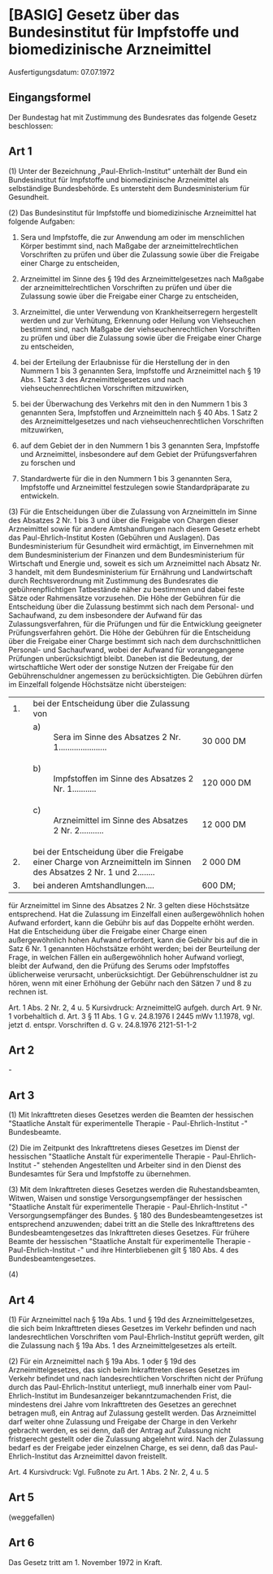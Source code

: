 # [BASIG] Gesetz über das Bundesinstitut für Impfstoffe und biomedizinische Arzneimittel

Ausfertigungsdatum: 07.07.1972

 

## Eingangsformel

Der Bundestag hat mit Zustimmung des Bundesrates das folgende Gesetz beschlossen:


## Art 1

(1) Unter der Bezeichnung „Paul-Ehrlich-Institut“ unterhält der Bund ein Bundesinstitut für Impfstoffe und biomedizinische Arzneimittel als selbständige Bundesbehörde. Es untersteht dem Bundesministerium für Gesundheit.

(2) Das Bundesinstitut für Impfstoffe und biomedizinische Arzneimittel hat folgende Aufgaben:

1. Sera und Impfstoffe, die zur Anwendung am oder im menschlichen Körper bestimmt sind, nach Maßgabe der arzneimittelrechtlichen Vorschriften zu prüfen und über die Zulassung sowie über die Freigabe einer Charge zu entscheiden,

2. Arzneimittel im Sinne des § 19d des Arzneimittelgesetzes nach Maßgabe der arzneimittelrechtlichen Vorschriften zu prüfen und über die Zulassung sowie über die Freigabe einer Charge zu entscheiden,

3. Arzneimittel, die unter Verwendung von Krankheitserregern hergestellt werden und zur Verhütung, Erkennung oder Heilung von Viehseuchen bestimmt sind, nach Maßgabe der viehseuchenrechtlichen Vorschriften zu prüfen und über die Zulassung sowie über die Freigabe einer Charge zu entscheiden,

4. bei der Erteilung der Erlaubnisse für die Herstellung der in den Nummern 1 bis 3 genannten Sera, Impfstoffe und Arzneimittel nach § 19 Abs. 1 Satz 3 des Arzneimittelgesetzes und nach viehseuchenrechtlichen Vorschriften mitzuwirken,

5. bei der Überwachung des Verkehrs mit den in den Nummern 1 bis 3 genannten Sera, Impfstoffen und Arzneimitteln nach § 40 Abs. 1 Satz 2 des Arzneimittelgesetzes und nach viehseuchenrechtlichen Vorschriften mitzuwirken,

6. auf dem Gebiet der in den Nummern 1 bis 3 genannten Sera, Impfstoffe und Arzneimittel, insbesondere auf dem Gebiet der Prüfungsverfahren zu forschen und

7. Standardwerte für die in den Nummern 1 bis 3 genannten Sera, Impfstoffe und Arzneimittel festzulegen sowie Standardpräparate zu entwickeln.

(3) Für die Entscheidungen über die Zulassung von Arzneimitteln im Sinne des Absatzes 2 Nr. 1 bis 3 und über die Freigabe von Chargen dieser Arzneimittel sowie für andere Amtshandlungen nach diesem Gesetz erhebt das Paul-Ehrlich-Institut Kosten (Gebühren und Auslagen). Das Bundesministerium für Gesundheit wird ermächtigt, im Einvernehmen mit dem Bundesministerium der Finanzen und dem Bundesministerium für Wirtschaft und Energie und, soweit es sich um Arzneimittel nach Absatz Nr. 3 handelt, mit dem Bundesministerium für Ernährung und Landwirtschaft durch Rechtsverordnung mit Zustimmung des Bundesrates die gebührenpflichtigen Tatbestände näher zu bestimmen und dabei feste Sätze oder Rahmensätze vorzusehen. Die Höhe der Gebühren für die Entscheidung über die Zulassung bestimmt sich nach dem Personal- und Sachaufwand, zu dem insbesondere der Aufwand für das Zulassungsverfahren, für die Prüfungen und für die Entwicklung geeigneter Prüfungsverfahren gehört. Die Höhe der Gebühren für die Entscheidung über die Freigabe einer Charge bestimmt sich nach dem durchschnittlichen Personal- und Sachaufwand, wobei der Aufwand für vorangegangene Prüfungen unberücksichtigt bleibt. Daneben ist die Bedeutung, der wirtschaftliche Wert oder der sonstige Nutzen der Freigabe für den Gebührenschuldner angemessen zu berücksichtigten. Die Gebühren dürfen im Einzelfall folgende Höchstsätze nicht übersteigen:  

<table style="border: none;"><colgroup><col style="width: 8%" /><col style="width: 66%" /><col style="width: 26%" /></colgroup><tbody><tr class="odd"><td style="text-align: left;">1.</td><td style="text-align: left;">bei der Entscheidung über die Zulassung von</td><td style="text-align: left;"> </td></tr><tr class="even"><td style="text-align: left;"> </td><td style="text-align: left;"><dl><dt>a)</dt><dd>Sera im Sinne des Absatzes 2 Nr. 1......................</dd></dl></td><td style="text-align: left;">30 000 DM</td></tr><tr class="odd"><td style="text-align: left;"> </td><td style="text-align: left;"><dl><dt>b)</dt><dd>Impfstoffen im Sinne des Absatzes 2 Nr. 1...........</dd></dl></td><td style="text-align: left;">120 000 DM</td></tr><tr class="even"><td style="text-align: left;"> </td><td style="text-align: left;"><dl><dt>c)</dt><dd>Arzneimittel im Sinne des Absatzes 2 Nr. 2...........</dd></dl></td><td style="text-align: left;">12 000 DM</td></tr><tr class="odd"><td style="text-align: left;">2.</td><td style="text-align: left;">bei der Entscheidung über die Freigabe einer Charge von Arzneimitteln im Sinnen des Absatzes 2 Nr. 1 und 2........</td><td style="text-align: left;">2 000 DM</td></tr><tr class="even"><td style="text-align: left;">3.</td><td style="text-align: left;">bei anderen Amtshandlungen....</td><td style="text-align: left;">600 DM;</td></tr></tbody></table>

für Arzneimittel im Sinne des Absatzes 2 Nr. 3 gelten diese Höchstsätze entsprechend. Hat die Zulassung im Einzelfall einen außergewöhnlich hohen Aufwand erfordert, kann die Gebühr bis auf das Doppelte erhöht werden. Hat die Entscheidung über die Freigabe einer Charge einen außergewöhnlich hohen Aufwand erfordert, kann die Gebühr bis auf die in Satz 6 Nr. 1 genannten Höchstsätze erhöht werden; bei der Beurteilung der Frage, in welchen Fällen ein außergewöhnlich hoher Aufwand vorliegt, bleibt der Aufwand, den die Prüfung des Serums oder Impfstoffes üblicherweise verursacht, unberücksichtigt. Der Gebührenschuldner ist zu hören, wenn mit einer Erhöhung der Gebühr nach den Sätzen 7 und 8 zu rechnen ist.

Art. 1 Abs. 2 Nr. 2, 4 u. 5 Kursivdruck: ArzneimittelG aufgeh. durch Art. 9 Nr. 1 vorbehaltlich d. Art. 3 § 11 Abs. 1 G v. 24.8.1976 I 2445 mWv 1.1.1978, vgl. jetzt d. entspr. Vorschriften d. G v. 24.8.1976 2121-51-1-2


## Art 2

\-


## Art 3

(1) Mit Inkrafttreten dieses Gesetzes werden die Beamten der hessischen "Staatliche Anstalt für experimentelle Therapie - Paul-Ehrlich-Institut -" Bundesbeamte.

(2) Die im Zeitpunkt des Inkrafttretens dieses Gesetzes im Dienst der hessischen "Staatliche Anstalt für experimentelle Therapie - Paul-Ehrlich-Institut -" stehenden Angestellten und Arbeiter sind in den Dienst des Bundesamtes für Sera und Impfstoffe zu übernehmen.

(3) Mit dem Inkrafttreten dieses Gesetzes werden die Ruhestandsbeamten, Witwen, Waisen und sonstige Versorgungsempfänger der hessischen "Staatliche Anstalt für experimentelle Therapie - Paul-Ehrlich-Institut -" Versorgungsempfänger des Bundes. § 180 des Bundesbeamtengesetzes ist entsprechend anzuwenden; dabei tritt an die Stelle des Inkrafttretens des Bundesbeamtengesetzes das Inkrafttreten dieses Gesetzes. Für frühere Beamte der hessischen "Staatliche Anstalt für experimentelle Therapie - Paul-Ehrlich-Institut -" und ihre Hinterbliebenen gilt § 180 Abs. 4 des Bundesbeamtengesetzes.

(4)


## Art 4

(1) Für Arzneimittel nach § 19a Abs. 1 und § 19d des Arzneimittelgesetzes, die sich beim Inkrafttreten dieses Gesetzes im Verkehr befinden und nach landesrechtlichen Vorschriften vom Paul-Ehrlich-Institut geprüft werden, gilt die Zulassung nach § 19a Abs. 1 des Arzneimittelgesetzes als erteilt.

(2) Für ein Arzneimittel nach § 19a Abs. 1 oder § 19d des Arzneimittelgesetzes, das sich beim Inkrafttreten dieses Gesetzes im Verkehr befindet und nach landesrechtlichen Vorschriften nicht der Prüfung durch das Paul-Ehrlich-Institut unterliegt, muß innerhalb einer vom Paul-Ehrlich-Institut im Bundesanzeiger bekanntzumachenden Frist, die mindestens drei Jahre vom Inkrafttreten des Gesetzes an gerechnet betragen muß, ein Antrag auf Zulassung gestellt werden. Das Arzneimittel darf weiter ohne Zulassung und Freigabe der Charge in den Verkehr gebracht werden, es sei denn, daß der Antrag auf Zulassung nicht fristgerecht gestellt oder die Zulassung abgelehnt wird. Nach der Zulassung bedarf es der Freigabe jeder einzelnen Charge, es sei denn, daß das Paul-Ehrlich-Institut das Arzneimittel davon freistellt.

Art. 4 Kursivdruck: Vgl. Fußnote zu Art. 1 Abs. 2 Nr. 2, 4 u. 5


## Art 5

(weggefallen)


## Art 6

Das Gesetz tritt am 1. November 1972 in Kraft.
